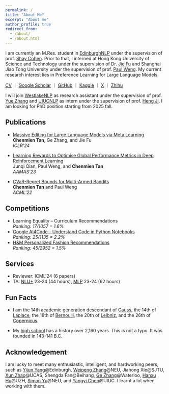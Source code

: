```yaml
---
permalink: /
title: "About Me"
excerpt: "About me"
author_profile: true
redirect_from: 
  - /about/
  - /about.html
---
```



I am currently an M.Res. student in [EdinburghNLP](https://edinburghnlp.inf.ed.ac.uk) under the supervision of prof. [Shay Cohen](https://homepages.inf.ed.ac.uk/scohen/).
Prior to that, I interned at Hong Kong University of Science and Technology under the supervision of Dr. [Jie Fu](https://bigaidream.github.io/) and Shanghai Jiao Tong University under the supervision of prof. [Paul Weng](http://weng.fr/).
My current research interest lies in Preference Learning for Large Language Models.

[CV](https://chenmientan.github.io/files/CV.pdf) ｜ [Google Scholar](https://scholar.google.com/citations?hl=zh-CN&view_op=list_works&gmla=AJ1KiT3E3CHkitK-8XkwkeYKxup4GEJyV0SkLGZYQErzPnldBlEg2-H9TQ5J5s8C469VUrr_d909FGy-TM0ggoOTBa5Kl5IZZfzveAwzH0M36XHIe2e1XOypJvTv-2_00cE&user=1ml8-30AAAAJ) ｜ [GitHub](https://github.com/ChenmienTan) ｜ [Kaggle](https://www.kaggle.com/chenmientan) ｜ [X](https://twitter.com/ChenmienTan) ｜ [Zhihu](https://www.zhihu.com/people/tanchenmien)

I will join [WestlakeNLP](https://westlake-nlp.github.io) as research assistant under the supervision of prof. [Yue Zhang](https://frcchang.github.io) and [UIUCNLP](http://blender.cs.illinois.edu/index.html) as intern under the supervision of prof. [Heng Ji](http://blender.cs.illinois.edu/hengji.html).
I am looking for PhD position starting from 2025 fall.

## Publications

* [Massive Editing for Large Language Models via Meta Learning](https://arxiv.org/pdf/2311.04661.pdf)  
**Chenmien Tan**, Ge Zhang, and Jie Fu  
*ICLR'24*

* [Learning Rewards to Optimise Global Performance Metrics in Deep Reinforcement Learning](https://www.southampton.ac.uk/~eg/AAMAS2023/pdfs/p1951.pdf)  
Junqi Qian, Paul Weng, and **Chenmien Tan**  
*AAMAS'23*

* [CVaR-Regret Bounds for Multi-Armed Bandits](https://proceedings.mlr.press/v189/tan23a/tan23a.pdf)  
**Chenmien Tan** and Paul Weng  
*ACML'22*

## Competitions

* Learning Equality – Curriculum Recommendations  
*Ranking: 17/1057 = 1.6%*
* [Google AI4Code – Understand Code in Python Notebooks](https://www.kaggle.com/competitions/AI4Code/discussion/343603)  
*Ranking: 25/1135 = 2.2%* 
* [H&M Personalized Fashion Recommendations](https://github.com/Wp-Zhang/H-M-Fashion-RecSys)  
*Ranking: 45/2952 = 1.5%*

## Services

* Reviewer: ICML'24 (6 papers)
* TA: [NLU+](http://www.drps.ed.ac.uk/23-24/dpt/cxinfr11157.htm) 23-24 (44 hours), [MLP](http://www.drps.ed.ac.uk/23-24/dpt/cxinfr11132.htm) 23-24 (62 hours)

## Fun Facts

* I am the 14th academic generation descendant of [Gauss](https://en.wikipedia.org/wiki/Carl_Friedrich_Gauss), the 14th of [Laplace](https://en.wikipedia.org/wiki/Pierre-Simon_Laplace), the 18th of [Bernoulli](https://en.wikipedia.org/wiki/Jacob_Bernoulli), the 20th of [Leibniz](https://en.wikipedia.org/wiki/Pierre-Simon_Laplace), and the 26th of [Copernicus](https://en.wikipedia.org/wiki/Nicolaus_Copernicus).


* My [high school](https://en.wikipedia.org/wiki/Sichuan_Chengdu_Shishi_High_School) has a history over 2,160 years.
This is not a typo.
It was founded in 143-141 B.C.

## Acknowledgement

I am lucky to meet many enthusiastic, intelligent, and hardworking peers, such as [Yijun Yang](https://thomasyyj.github.io/yangyijun/)@Edinburgh, [Weipeng Zhang](https://github.com/Wp-Zhang)@NEU, Jiahong Xie@SJTU, [Xun Zhao](https://github.com/CarnoZhao)@UCAS, Shengda Fan@Beihang, [Ge Zhang](https://scholar.google.com/citations?user=qyTrq4kAAAAJ&hl=zh-CN)@Waterloo, [Hanxu Hu](https://hanxuhu.github.io)@UZH, [Simon Yu](https://simon-yu.netlify.app)@NEU, and [Yangyi Chen](https://yangyi-chen.github.io)@UIUC.
I learnt a lot when working with them.




